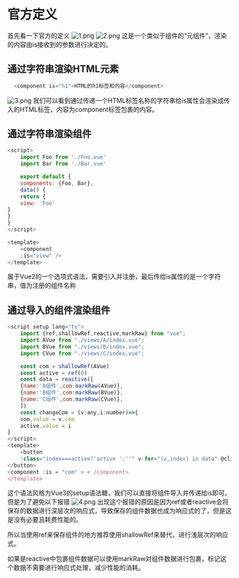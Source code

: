 # 官方定义

首先看一下官方的定义
![1.png](/vue/component/1.png)
![2.png](/vue/component/2.png)
这是一个类似于组件的“元组件”，渲染的内容由is接收到的参数进行决定的。

## 通过字符串渲染HTML元素

```javascript
  <component is="h1">HTML的h1标签和内容</component>
```

![3.png](/vue/component/3.png)
我们可以看到通过传递一个HTML标签名称的字符串给is属性会渲染成传入的HTML标签，内容为component标签包裹的内容。

## 通过字符串渲染组件

```javascript
<script>
    import Foo from './Foo.vue'
    import Bar from './Bar.vue'

    export default {
    components: {Foo, Bar},
    data() {
    return {
    view: 'Foo'
}
}
}
</script>

<template>
    <component
    :is="view" />
</template>
```

属于Vue2的一个选项式语法，需要引入并注册，最后传给is属性的是一个字符串，值为注册的组件名称

## 通过导入的组件渲染组件

```javascript
<script setup lang="ts">
    import {ref,shallowRef,reactive,markRaw} from "vue";
    import AVue from "./views/A/index.vue";
    import BVue from "./views/B/index.vue";
    import CVue from "./views/C/index.vue";

    const com = shallowRef(AVue)
    const active = ref(0)
    const data = reactive([
    {name:'A组件',com:markRaw(AVue)},
    {name:'B组件',com:markRaw(BVue)},
    {name:'C组件',com:markRaw(CVue)},
    ])
    const changeCom = (v:any,i:number)=>{
    com.value = v.com
    active.value = i
}
</script>
<template>
    <button
    :class="index===active?'active ':''" v-for="(v,index) in data" @click="changeCom(v,index)">{{ v.name }}
</button>
<component :is = "com" > < /component>
</template> 
```

这个语法风格为Vue3的setup语法糖，我们可以直接将组件导入并传递给is即可。但是为了避免以下报错
![4.png](/vue/component/4.png)
出现这个报错的原因是因为ref或者reactive会将保存的数据进行深层次的响应式，导致保存的组件数据也成为响应式的了，但是这是没有必要且耗费性能的。

所以当使用ref来保存组件的地方推荐使用shallowRef来替代，进行浅层次的响应式。

如果是reactive中包裹组件数据可以使用markRaw对组件数据进行包裹，标记这个数据不需要进行响应式处理，减少性能的消耗。
